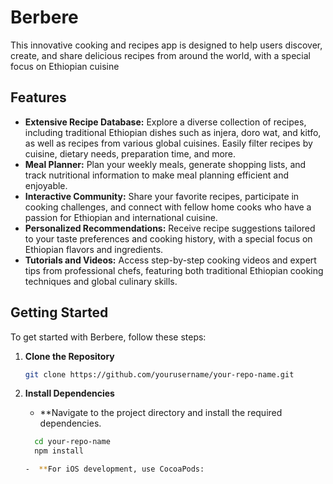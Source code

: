 # Berbere
This innovative cooking and recipes app is designed to help users discover, create, and share delicious recipes from around the world, with a special focus on Ethiopian cuisine

## Features

- **Extensive Recipe Database:** Explore a diverse collection of recipes, including traditional Ethiopian dishes such as injera, doro wat, and kitfo, as well as recipes from various global cuisines. Easily filter recipes by cuisine, dietary needs, preparation time, and more.
- **Meal Planner:** Plan your weekly meals, generate shopping lists, and track nutritional information to make meal planning efficient and enjoyable.
- **Interactive Community:** Share your favorite recipes, participate in cooking challenges, and connect with fellow home cooks who have a passion for Ethiopian and international cuisine.
- **Personalized Recommendations:** Receive recipe suggestions tailored to your taste preferences and cooking history, with a special focus on Ethiopian flavors and ingredients.
- **Tutorials and Videos:** Access step-by-step cooking videos and expert tips from professional chefs, featuring both traditional Ethiopian cooking techniques and global culinary skills.

## Getting Started

To get started with Berbere, follow these steps:

1. **Clone the Repository**

   ```bash
   git clone https://github.com/yourusername/your-repo-name.git
   
2. **Install Dependencies** 

   - **Navigate to the project directory and install the required dependencies.

    ```bash
      cd your-repo-name
      npm install

    -  **For iOS development, use CocoaPods:
